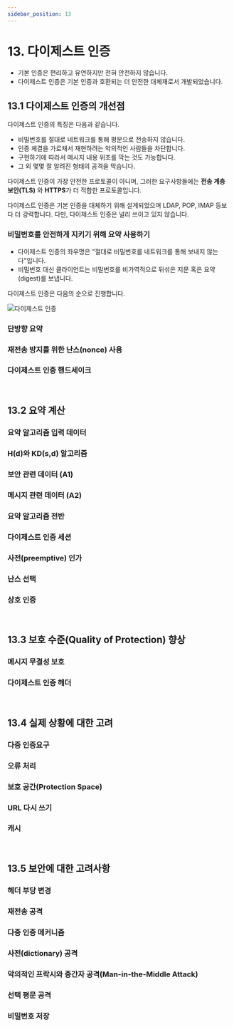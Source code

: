 ```yaml
---
sidebar_position: 13
---
```


# 13. 다이제스트 인증

- 기본 인증은 편리하고 유연하지만 전혀 안전하지 않습니다.
- 다이제스트 인증은 기본 인증과 호환되는 더 안전한 대체재로서 개발되었습니다.

## 13.1 다이제스트 인증의 개선점

다이제스트 인증의 특징은 다음과 같습니다.

- 비밀번호를 절대로 네트워크를 통해 평문으로 전송하지 않습니다.
- 인증 체결을 가로채서 재현하려는 악의적인 사람들을 차단합니다.
- 구현하기에 따라서 메시지 내용 위조를 막는 것도 가능합니다.
- 그 외 몇몇 잘 알려진 형태의 공격을 막습니다.

다이제스트 인증이 가장 안전한 프로토콜이 아니며, 그러한 요구사항들에는 **전송 계층 보안(TLS)** 와 **HTTPS**가 더 적합한 프로토콜입니다.

다이제스트 인증은 기본 인증을 대체하기 위해 설계되었으며 LDAP, POP, IMAP 등보다 더 강력합니다. 다만, 다이제스트 인증은 널리 쓰이고 있지 않습니다.

### 비밀번호를 안전하게 지키기 위해 요약 사용하기

- 다이제스트 인증의 좌우명은 "절대로 비밀번호를 네트워크를 통해 보내지 않는다"입니다.
- 비밀번호 대신 클라이언트는 비밀번호를 비가역적으로 뒤섞은 지문 혹은 요약(digest)를 보냅니다.

다이제스트 인증은 다음의 순으로 진행합니다.

![다이제스트 인증](https://user-images.githubusercontent.com/42582516/143024182-36bdd840-efc1-4c77-b23a-d17d3dda3797.png)

### 단방향 요약

### 재전송 방지를 위한 난스(nonce) 사용

### 다이제스트 인증 핸드세이크

<br/>

## 13.2 요약 계산

### 요약 알고리즘 입력 데이터

### H(d)와 KD(s,d) 알고리즘

### 보안 관련 데이터 (A1)

### 메시지 관련 데이터 (A2)

### 요약 알고리즘 전반

### 다이제스트 인증 세션

### 사전(preemptive) 인가

### 난스 선택

### 상호 인증

<br/>

## 13.3 보호 수준(Quality of Protection) 향상

### 메시지 무결성 보호

### 다이제스트 인증 헤더

<br/>

## 13.4 실제 상황에 대한 고려

### 다중 인증요구

### 오류 처리

### 보호 공간(Protection Space)

### URL 다시 쓰기

### 캐시

<br/>

## 13.5 보안에 대한 고려사항

### 헤더 부당 변경

### 재전송 공격

### 다중 인증 메커니즘

### 사전(dictionary) 공격

### 악의적인 프락시와 중간자 공격(Man-in-the-Middle Attack)

### 선택 평문 공격

### 비밀번호 저장
